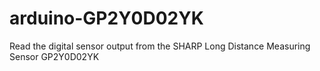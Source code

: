 # arduino-GP2Y0D02YK
Read the digital sensor output from the SHARP Long Distance Measuring Sensor GP2Y0D02YK
